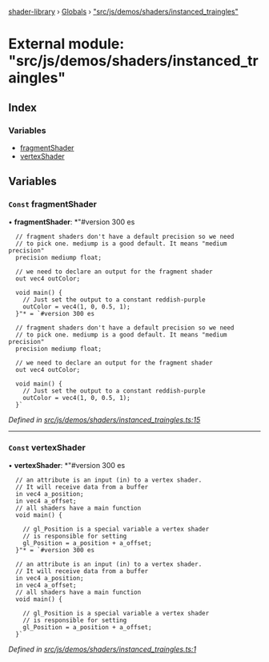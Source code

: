 [shader-library](../README.md) › [Globals](../globals.md) › ["src/js/demos/shaders/instanced_traingles"](_src_js_demos_shaders_instanced_traingles_.md)

# External module: "src/js/demos/shaders/instanced_traingles"

## Index

### Variables

* [fragmentShader](_src_js_demos_shaders_instanced_traingles_.md#const-fragmentshader)
* [vertexShader](_src_js_demos_shaders_instanced_traingles_.md#const-vertexshader)

## Variables

### `Const` fragmentShader

• **fragmentShader**: *"#version 300 es
   
      // fragment shaders don't have a default precision so we need
      // to pick one. mediump is a good default. It means "medium precision"
      precision mediump float;
       
      // we need to declare an output for the fragment shader
      out vec4 outColor;
       
      void main() {
        // Just set the output to a constant reddish-purple
        outColor = vec4(1, 0, 0.5, 1);
      }"* = `#version 300 es
   
      // fragment shaders don't have a default precision so we need
      // to pick one. mediump is a good default. It means "medium precision"
      precision mediump float;
       
      // we need to declare an output for the fragment shader
      out vec4 outColor;
       
      void main() {
        // Just set the output to a constant reddish-purple
        outColor = vec4(1, 0, 0.5, 1);
      }`

*Defined in [src/js/demos/shaders/instanced_traingles.ts:15](https://github.com/devjeetr/shader-lib-2/blob/83bd8e1/src/js/demos/shaders/instanced_traingles.ts#L15)*

___

### `Const` vertexShader

• **vertexShader**: *"#version 300 es
      
      // an attribute is an input (in) to a vertex shader.
      // It will receive data from a buffer
      in vec4 a_position;
      in vec4 a_offset;
      // all shaders have a main function
      void main() {
       
        // gl_Position is a special variable a vertex shader
        // is responsible for setting
        gl_Position = a_position + a_offset;
      }"* = `#version 300 es
      
      // an attribute is an input (in) to a vertex shader.
      // It will receive data from a buffer
      in vec4 a_position;
      in vec4 a_offset;
      // all shaders have a main function
      void main() {
       
        // gl_Position is a special variable a vertex shader
        // is responsible for setting
        gl_Position = a_position + a_offset;
      }`

*Defined in [src/js/demos/shaders/instanced_traingles.ts:1](https://github.com/devjeetr/shader-lib-2/blob/83bd8e1/src/js/demos/shaders/instanced_traingles.ts#L1)*

